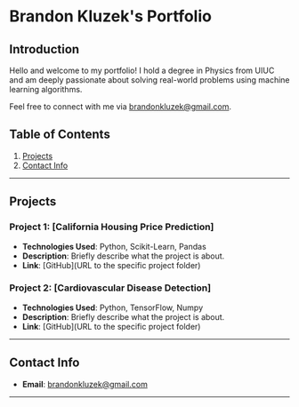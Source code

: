 # Brandon Kluzek's Portfolio

## Introduction

Hello and welcome to my portfolio! I hold a degree in Physics from UIUC and am deeply passionate about solving real-world problems using machine learning algorithms.

Feel free to connect with me via [brandonkluzek@gmail.com](mailto:brandonkluzek@gmail.com).

## Table of Contents

1. [Projects](#projects)
2. [Contact Info](#contact-info)

---

## Projects

### Project 1: [California Housing Price Prediction]

- **Technologies Used**: Python, Scikit-Learn, Pandas
- **Description**: Briefly describe what the project is about.
- **Link**: [GitHub](URL to the specific project folder)

### Project 2: [Cardiovascular Disease Detection]

- **Technologies Used**: Python, TensorFlow, Numpy
- **Description**: Briefly describe what the project is about.
- **Link**: [GitHub](URL to the specific project folder)

---

## Contact Info

- **Email**: [brandonkluzek@gmail.com](mailto:brandonkluzek@gmail.com)

---
